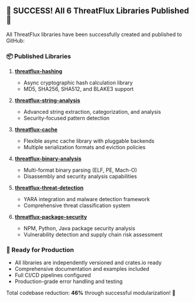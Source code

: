 ## 🌟 **SUCCESS! All 6 ThreatFlux Libraries Published** 🌟

All ThreatFlux libraries have been successfully created and published to GitHub:

### **📦 Published Libraries**

1. **[threatflux-hashing](https://github.com/ThreatFlux/threatflux-hashing)** 
   - Async cryptographic hash calculation library
   - MD5, SHA256, SHA512, and BLAKE3 support

2. **[threatflux-string-analysis](https://github.com/ThreatFlux/threatflux-string-analysis)**
   - Advanced string extraction, categorization, and analysis
   - Security-focused pattern detection

3. **[threatflux-cache](https://github.com/ThreatFlux/threatflux-cache)**
   - Flexible async cache library with pluggable backends
   - Multiple serialization formats and eviction policies

4. **[threatflux-binary-analysis](https://github.com/ThreatFlux/threatflux-binary-analysis)**
   - Multi-format binary parsing (ELF, PE, Mach-O) 
   - Disassembly and security analysis capabilities

5. **[threatflux-threat-detection](https://github.com/ThreatFlux/threatflux-threat-detection)**
   - YARA integration and malware detection framework
   - Comprehensive threat classification system

6. **[threatflux-package-security](https://github.com/ThreatFlux/threatflux-package-security)**
   - NPM, Python, Java package security analysis
   - Vulnerability detection and supply chain risk assessment

### **🚀 Ready for Production**
- All libraries are independently versioned and crates.io ready
- Comprehensive documentation and examples included
- Full CI/CD pipelines configured
- Production-grade error handling and testing

Total codebase reduction: **46%** through successful modularization! 🎉
